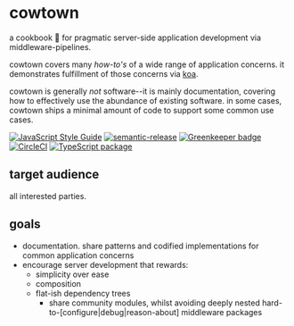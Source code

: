 # cowtown

a cookbook :book: for pragmatic server-side application development via middleware-pipelines.

cowtown covers many _how-to's_ of a wide range of application concerns. it demonstrates fulfillment of those concerns via [koa](https://koajs.com).

cowtown is generally _not_ software--it is mainly documentation, covering how to effectively use the abundance of existing software.  in some cases,
cowtown ships a minimal amount of code to support some common use cases.

[![JavaScript Style Guide](https://img.shields.io/badge/code_style-standard-brightgreen.svg)](https://standardjs.com) [![semantic-release](https://img.shields.io/badge/%20%20%F0%9F%93%A6%F0%9F%9A%80-semantic--release-e10079.svg)](https://github.com/semantic-release/semantic-release) [![Greenkeeper badge](https://badges.greenkeeper.io/cdaringe/cowtown.svg)](https://greenkeeper.io/) [![CircleCI](https://circleci.com/gh/cdaringe/cowtown.svg?style=svg)](https://circleci.com/gh/cdaringe/cowtown) [![TypeScript package](https://img.shields.io/badge/typings-included-blue.svg)](https://www.typescriptlang.org)

## target audience

all interested parties.

## goals

- documentation. share patterns and codified implementations for common application concerns
- encourage server development that rewards:
    - simplicity over ease
    - composition
    - flat-ish dependency trees
        - share community modules, whilst avoiding deeply nested hard-to-[configure|debug|reason-about] middleware packages
